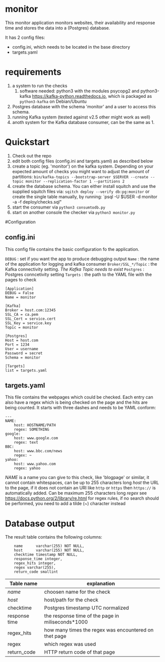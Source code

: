# monitor

This monitor application monitors websites, their availability and response time and stores the data into a (Postgres) database.

It has 2 config files:
* config.ini, which needs to be located in the base directory
* targets.yaml

# requirements

1. a system to run the checks
    1. software needed: python3 with the modules psycopg2 and python3-kafka https://kafka-python.readthedocs.io, which is packaged as `python3-kafka` on Debian/Ubuntu
1. Postgres database with the schema 'monitor' and a user to access this schema.
1. running Kafka system (tested against v2.5 other might work as well)
1. anoth system for the Kafka database consumer, can be the same as 1.

# Quickstart

1. Check out the repo
1. edit both config files (config.ini and targets.yaml) as described below
1. create a topic (eg. 'monitor') on the kafka system. Depending on your expected amount of checks you might want to adjust the amount of partitions:
`bin/kafka-topics --bootstrap-server $SERVER --create --topic monitor --replication-factor 1 --partitions 2`
1. create the database schema. You can either install squitch and use the supplied squitch files via: `sqitch deploy --verify db:pg:monitor` or create the single table manually, by running:
`psql -U $USER -d monitor -a -f deploy/checks.sql"
1. start the consumer via `python3 consumtodb.py`
1. start on another console the checker via `python3 monitor.py`

#Configuration

## config.ini

This config file contains the basic configuration fo the application.

`DEBUG` : set if you want the app to produce debugging output
`Name` : the name of the application for logging and kafka consumer
`Broker/SSL_*/Topic` : the Kafka connectivity setting. *The Kafka Topic needs to exist*
`Postgres` : Postgres conncetivity setting
`Targets` : the path to the YAML file with the pages to check

```
[Application]
DEBUG = False
Name = monitor

[Kafka]
Broker = host.com:12345
SSL_CA = ca.pem
SSL_Cert = service.cert
SSL_Key = service.key
Topic = monitor

[Postgres]
Host = host.com
Port = 1234
User = username
Password = secret
Schema = monitor

[Targets]
list = targets.yaml
```

## targets.yaml

This file contains the webpages which could be checked. Each entry can also have a regex which is being checked on the page and the hits are being counted. It starts with three dashes and needs to be YAML conform:

```
---
NAME:
    host: HOSTNAME/PATH
    regex: SOMETHING
google:
    host: www.google.com
    regex: text
BBC:
    host: www.bbc.com/news
    regex: ~
yahoo:
    host: www.yahoo.com
    regex: yahoo
```
*NAME* is a name you can give to this check, like 'blogpage' or similar, it cannot contain whitespaces, can be up to 255 characters long
*host* the URL to the page, if it does not contain an URI like `http` or `https` then `https://` is automatically added. Can be maximum 255 characters long
*regex* see https://docs.python.org/2/library/re.html for regex rules, if no search should be performed, you need to add a tilde (~) character instead

# Database output

The result table contains the following columns:
```
    name      varchar(255) NOT NULL,
    host      varchar(255) NOT NULL,
    checktime timestamp NOT NULL,
    response_time integer,
    regex_hits integer,
    regex varchar(255),
    return_code smallint
```

Table name | explanation
-----------|------------
*name* | choosen name for the check
*host* | host/path for the check
checktime | Postgres timestamp UTC normalized
response time | the response time of the page in miliseconds*1000
regex_hits | how many times the regex was encountered on thet page
regex | which regex was used
return_code | HTTP return code of that page